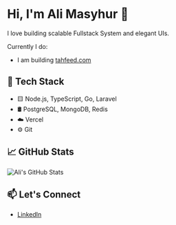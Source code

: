 # Hi, I'm Ali Masyhur 👋

I love building scalable Fullstack System and elegant UIs.

Currently I do:
- I am building [tahfeed.com](https://tahfeed.com)


## 🚀 Tech Stack
- 🟨 Node.js, TypeScript, Go, Laravel
- 🛢️ PostgreSQL, MongoDB, Redis
- ☁️ Vercel
- ⚙️ Git

## 📈 GitHub Stats
![Ali's GitHub Stats](https://github-readme-stats.vercel.app/api?username=alimasyhur&show_icons=true&theme=radical)

## 📫 Let's Connect
- [LinkedIn](https://linkedin.com/in/alimasyhur)
